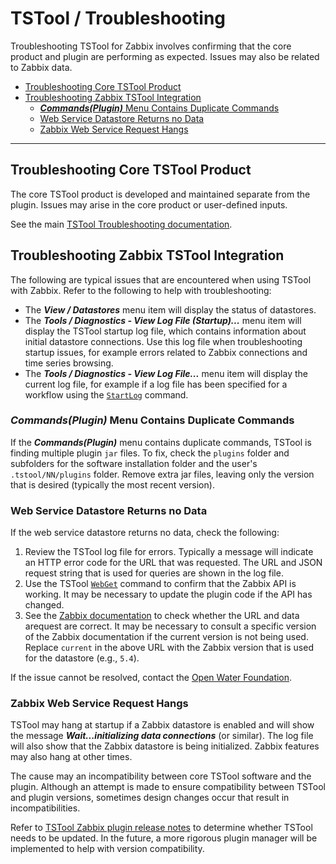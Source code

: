 # TSTool / Troubleshooting #

Troubleshooting TSTool for Zabbix involves confirming that the core product and plugin are performing as expected.
Issues may also be related to Zabbix data.

*   [Troubleshooting Core TSTool Product](#troubleshooting-core-tstool-product)
*   [Troubleshooting Zabbix TSTool Integration](#troubleshooting-zabbix-tstool-integration)
    +   [***Commands(Plugin)*** Menu Contains Duplicate Commands](#commandsplugin-menu-contains-duplicate-commands)
    +   [Web Service Datastore Returns no Data](#web-service-datastore-returns-no-data)
    +   [Zabbix Web Service Request Hangs](#zabbix-web-service-request-hangs)

------------------

## Troubleshooting Core TSTool Product ##

The core TSTool product is developed and maintained separate from the plugin.
Issues may arise in the core product or user-defined inputs.

See the main [TSTool Troubleshooting documentation](https://opencdss.state.co.us/tstool/latest/doc-user/troubleshooting/troubleshooting/).

## Troubleshooting Zabbix TSTool Integration ##

The following are typical issues that are encountered when using TSTool with Zabbix.
Refer to the following to help with troubleshooting:

*   The ***View / Datastores*** menu item will display the status of datastores.
*   The ***Tools / Diagnostics - View Log File (Startup)...*** menu item will display the TSTool startup log file, 
    which contains information about initial datastore connections.
    Use this log file when troubleshooting startup issues,
    for example errors related to Zabbix connections and time series browsing.
*   The ***Tools / Diagnostics - View Log File...*** menu item will display the current log file,
    for example if a log file has been specified for a workflow using the
    [`StartLog`](https://opencdss.state.co.us/tstool/latest/doc-user/command-ref/StartLog/StartLog/) command.

### ***Commands(Plugin)*** Menu Contains Duplicate Commands ###

If the ***Commands(Plugin)*** menu contains duplicate commands,
TSTool is finding multiple plugin `jar` files.
To fix, check the `plugins` folder and subfolders for the software installation folder
and the user's `.tstool/NN/plugins` folder.
Remove extra jar files, leaving only the version that is desired (typically the most recent version).

### Web Service Datastore Returns no Data ###

If the web service datastore returns no data, check the following:

1.  Review the TSTool log file for errors.
    Typically a message will indicate an HTTP error code for the URL that was requested.
    The URL and JSON request string that is used for queries are shown in the log file.
2.  Use the TSTool [`WebGet`](https://opencdss.state.co.us/tstool/latest/doc-user/command-ref/WebGet/WebGet/)
    command to confirm that the Zabbix API is working.
    It may be necessary to update the plugin code if the API has changed.
3.  See the [Zabbix documentation](https://www.zabbix.com/documentation/current/en/manual/api/reference/)
    to check whether the URL and data arequest are correct.
    It may be necessary to consult a specific version of the Zabbix documentation if the current version is not being used.
    Replace `current` in the above URL with the Zabbix version that is used for the datastore (e.g., `5.4`).

If the issue cannot be resolved, contact the [Open Water Foundation](https://openwaterfoundation.org/about-owf/staff/).

### Zabbix Web Service Request Hangs ###

TSTool may hang at startup if a Zabbix datastore is enabled
and will show the message ***Wait...initializing data connections*** (or similar).
The log file will also show that the Zabbix datastore is being initialized.
Zabbix features may also hang at other times.

The cause may an incompatibility between core TSTool software and the plugin.
Although an attempt is made to ensure compatibility between TSTool and plugin versions,
sometimes design changes occur that result in incompatibilities.

Refer to [TSTool Zabbix plugin release notes](../appendix-release-notes/release-notes.md)
to determine whether TSTool needs to be updated.
In the future, a more rigorous plugin manager will be implemented to help with version compatibility.
